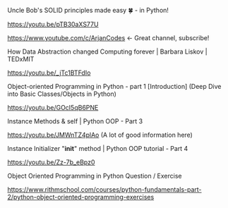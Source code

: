 Uncle Bob's SOLID principles made easy 🍀 - in Python!

https://youtu.be/pTB30aXS77U

https://www.youtube.com/c/ArjanCodes <- Great channel, subscribe!

How Data Abstraction changed Computing forever | Barbara Liskov | TEDxMIT

https://youtu.be/_jTc1BTFdIo

Object-oriented Programming in Python - part 1 [Introduction] (Deep Dive into Basic Classes/Objects in Python)

https://youtu.be/GOcI5qB6PNE

Instance Methods & self | Python OOP - Part 3

https://youtu.be/JMWnTZ4plAo (A lot of good information here)

Instance Initializer "__init__" method | Python OOP tutorial - Part 4

https://youtu.be/Zz-7b_eBpz0

Object Oriented Programming in Python Question / Exercise

https://www.rithmschool.com/courses/python-fundamentals-part-2/python-object-oriented-programming-exercises
